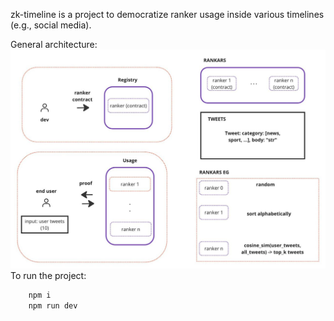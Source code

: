 zk-timeline is a project to democratize ranker usage inside various timelines (e.g., social media).

General architecture:
![zk_timeline_architecture](./public/zk_timeline_arch.jpg)
To run the project:

```bash
    npm i
    npm run dev
```